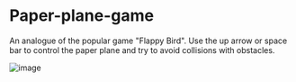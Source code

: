# Paper-plane-game

An analogue of the popular game "Flappy Bird". Use the up arrow or space bar to control the paper plane and try to avoid collisions with obstacles.

![image](https://user-images.githubusercontent.com/63055096/134551619-bb0bfa92-25b3-4ed3-89e2-c7012cfca772.png)
